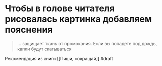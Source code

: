 # Чтобы в голове читателя рисовалась картинка добавляем пояснения

> … защищает ткань от промокания. Если вы попадете под дождь,  капли будут скатываться 

Рекомендация из книги [[Пиши, сокращай]]
#draft